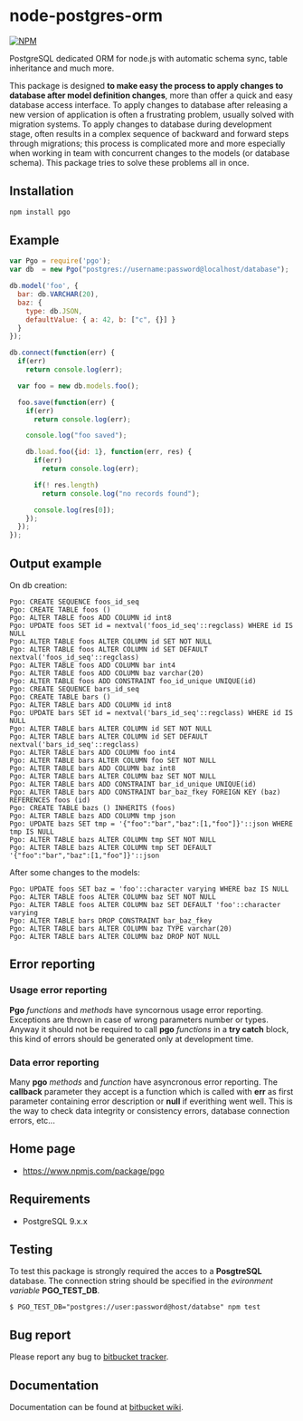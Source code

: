 # node-postgres-orm

[![NPM](https://nodei.co/npm/pgo.png?downloads=true&downloadRank=true&stars=true)](https://nodei.co/npm/pgo/)

PostgreSQL dedicated ORM for node.js with automatic schema sync, table inheritance and much more.

This package is designed __to make easy the process to apply changes to database after model definition changes__, more than offer a quick and easy database access interface.
To apply changes to database after releasing a new version of application is often a frustrating problem, usually solved with migration systems. To apply changes to database
during development stage, often results in a complex sequence of backward and forward steps through migrations; this process is complicated more and more especially when
working in team with concurrent changes to the models (or database schema). This package tries to solve these problems all in once.

## Installation

```sh
npm install pgo
```

## Example

```javascript
var Pgo = require('pgo');
var db  = new Pgo("postgres://username:password@localhost/database");

db.model('foo', {
  bar: db.VARCHAR(20),
  baz: {
    type: db.JSON,
    defaultValue: { a: 42, b: ["c", {}] }
  }
});

db.connect(function(err) {
  if(err)
    return console.log(err);

  var foo = new db.models.foo();

  foo.save(function(err) {
    if(err)
      return console.log(err);

    console.log("foo saved");

    db.load.foo({id: 1}, function(err, res) {
      if(err)
        return console.log(err);

      if(! res.length)
        return console.log("no records found");

      console.log(res[0]);
    });
  });
});
```

## Output example

On db creation:

```
Pgo: CREATE SEQUENCE foos_id_seq
Pgo: CREATE TABLE foos ()
Pgo: ALTER TABLE foos ADD COLUMN id int8
Pgo: UPDATE foos SET id = nextval('foos_id_seq'::regclass) WHERE id IS NULL
Pgo: ALTER TABLE foos ALTER COLUMN id SET NOT NULL
Pgo: ALTER TABLE foos ALTER COLUMN id SET DEFAULT nextval('foos_id_seq'::regclass)
Pgo: ALTER TABLE foos ADD COLUMN bar int4
Pgo: ALTER TABLE foos ADD COLUMN baz varchar(20)
Pgo: ALTER TABLE foos ADD CONSTRAINT foo_id_unique UNIQUE(id)
Pgo: CREATE SEQUENCE bars_id_seq
Pgo: CREATE TABLE bars ()
Pgo: ALTER TABLE bars ADD COLUMN id int8
Pgo: UPDATE bars SET id = nextval('bars_id_seq'::regclass) WHERE id IS NULL
Pgo: ALTER TABLE bars ALTER COLUMN id SET NOT NULL
Pgo: ALTER TABLE bars ALTER COLUMN id SET DEFAULT nextval('bars_id_seq'::regclass)
Pgo: ALTER TABLE bars ADD COLUMN foo int4
Pgo: ALTER TABLE bars ALTER COLUMN foo SET NOT NULL
Pgo: ALTER TABLE bars ADD COLUMN baz int8
Pgo: ALTER TABLE bars ALTER COLUMN baz SET NOT NULL
Pgo: ALTER TABLE bars ADD CONSTRAINT bar_id_unique UNIQUE(id)
Pgo: ALTER TABLE bars ADD CONSTRAINT bar_baz_fkey FOREIGN KEY (baz) REFERENCES foos (id)
Pgo: CREATE TABLE bazs () INHERITS (foos)
Pgo: ALTER TABLE bazs ADD COLUMN tmp json
Pgo: UPDATE bazs SET tmp = '{"foo":"bar","baz":[1,"foo"]}'::json WHERE tmp IS NULL
Pgo: ALTER TABLE bazs ALTER COLUMN tmp SET NOT NULL
Pgo: ALTER TABLE bazs ALTER COLUMN tmp SET DEFAULT '{"foo":"bar","baz":[1,"foo"]}'::json
```

After some changes to the models:

```
Pgo: UPDATE foos SET baz = 'foo'::character varying WHERE baz IS NULL
Pgo: ALTER TABLE foos ALTER COLUMN baz SET NOT NULL
Pgo: ALTER TABLE foos ALTER COLUMN baz SET DEFAULT 'foo'::character varying
Pgo: ALTER TABLE bars DROP CONSTRAINT bar_baz_fkey
Pgo: ALTER TABLE bars ALTER COLUMN baz TYPE varchar(20)
Pgo: ALTER TABLE bars ALTER COLUMN baz DROP NOT NULL
```

## Error reporting

### Usage error reporting

__Pgo__ _functions_ and _methods_ have syncornous usage error reporting. Exceptions are thrown in case of wrong parameters number or types.
Anyway it should not be required to call __pgo__ _functions_ in a __try catch__ block, this kind of errors should be generated only at development time.

### Data error reporting

Many __pgo__ _methods_ and _function_ have asyncronous error reporting. The __callback__ parameter they accept is a function which is called with
__err__ as first parameter containing error description or __null__ if everithing went well.
This is the way to check data integrity or consistency errors, database connection errors, etc...

## Home page

* https://www.npmjs.com/package/pgo

## Requirements

* PostgreSQL 9.x.x

## Testing

To test this package is strongly required the acces to a __PosgtreSQL__ database. The connection string should
be specified in the _evironment variable_ __PGO_TEST_DB__.

```
$ PGO_TEST_DB="postgres://user:password@host/databse" npm test
```

## Bug report

Please report any bug to [bitbucket tracker](https://bitbucket.org/cicci/node-postgres-orm/issues).

## Documentation

Documentation can be found at [bitbucket wiki](https://bitbucket.org/cicci/node-postgres-orm/wiki/Home).
